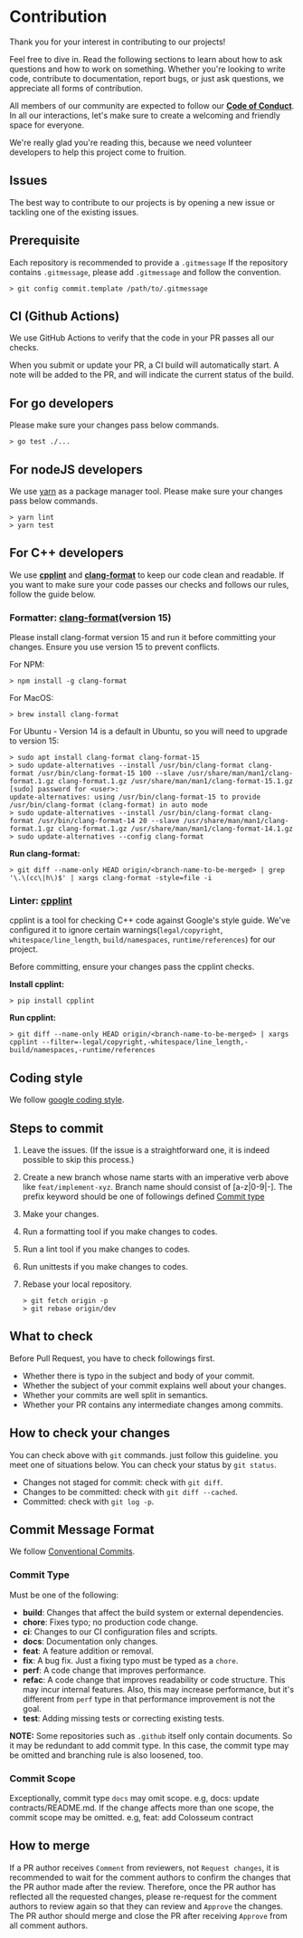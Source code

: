 # Contribution

Thank you for your interest in contributing to our projects!

Feel free to dive in. Read the following sections to learn about how to ask questions and how to work on something. Whether you're looking to write code, contribute to documentation, report bugs, or just ask questions, we appreciate all forms of contribution.

All members of our community are expected to follow our **[Code of Conduct](./CODE_OF_CONDUCT.md)**. In all our interactions, let's make sure to create a welcoming and friendly space for everyone.

We're really glad you're reading this, because we need volunteer developers to help this project come to fruition.

## Issues

The best way to contribute to our projects is by opening a new issue or tackling one of the existing issues.

## Prerequisite

Each repository is recommended to provide a `.gitmessage`
If the repository contains `.gitmessage`, please add `.gitmessage` and follow the convention.

```shell
> git config commit.template /path/to/.gitmessage
```

## CI (Github Actions)

We use GitHub Actions to verify that the code in your PR passes all our checks.

When you submit or update your PR, a CI build will automatically start. A note will be added to the PR, and will indicate the current status of the build.

## For go developers

Please make sure your changes pass below commands.

```shell
> go test ./...
```

## For nodeJS developers

We use [yarn](https://yarnpkg.com/) as a package manager tool. Please make sure your changes
pass below commands.

```shell
> yarn lint
> yarn test
```

## For C++ developers

We use **[cpplint](https://github.com/cpplint/cpplint)** and **[clang-format](https://clang.llvm.org/docs/ClangFormat.html)** to keep our code clean and readable. If you want to make sure your code passes our checks and follows our rules, follow the guide below.

### Formatter: [clang-format](https://clang.llvm.org/docs/ClangFormat.html)(version 15)

Please install clang-format version 15 and run it before committing your changes.
Ensure you use version 15 to prevent conflicts.

For NPM:

```shell
> npm install -g clang-format
```

For MacOS:

```shell
> brew install clang-format
```

For Ubuntu - Version 14 is a default in Ubuntu, so you will need to upgrade to version 15:

```shell
> sudo apt install clang-format clang-format-15
> sudo update-alternatives --install /usr/bin/clang-format clang-format /usr/bin/clang-format-15 100 --slave /usr/share/man/man1/clang-format.1.gz clang-format.1.gz /usr/share/man/man1/clang-format-15.1.gz
[sudo] password for <user>:
update-alternatives: using /usr/bin/clang-format-15 to provide /usr/bin/clang-format (clang-format) in auto mode
> sudo update-alternatives --install /usr/bin/clang-format clang-format /usr/bin/clang-format-14 20 --slave /usr/share/man/man1/clang-format.1.gz clang-format.1.gz /usr/share/man/man1/clang-format-14.1.gz
> sudo update-alternatives --config clang-format
```

**Run clang-format:**

```shell
> git diff --name-only HEAD origin/<branch-name-to-be-merged> | grep '\.\(cc\|h\)$' | xargs clang-format -style=file -i
```

### Linter: [cpplint](https://github.com/cpplint/cpplint)

cpplint is a tool for checking C++ code against Google's style guide. We've configured it to ignore certain warnings(`legal/copyright`, `whitespace/line_length`, `build/namespaces`, `runtime/references`) for our project.

Before committing, ensure your changes pass the cpplint checks.

**Install cpplint:**

```shell
> pip install cpplint
```

**Run cpplint:**

```shell
> git diff --name-only HEAD origin/<branch-name-to-be-merged> | xargs cpplint --filter=-legal/copyright,-whitespace/line_length,-build/namespaces,-runtime/references
```

## Coding style

We follow [google coding style](http://google.github.io/styleguide/).

## Steps to commit

1. Leave the issues. (If the issue is a straightforward one, it is indeed possible to skip this process.)
2. Create a new branch whose name starts with an imperative verb above like `feat/implement-xyz`.
   Branch name should consist of [a-z|0-9|-]. The prefix keyword should be one of followings defined [Commit type](#commit-type)
3. Make your changes.
4. Run a formatting tool if you make changes to codes.
5. Run a lint tool if you make changes to codes.
6. Run unittests if you make changes to codes.
7. Rebase your local repository.

   ```shell
   > git fetch origin -p
   > git rebase origin/dev
   ```

## What to check

Before Pull Request, you have to check followings first.

- Whether there is typo in the subject and body of your commit.
- Whether the subject of your commit explains well about your changes.
- Whether your commits are well split in semantics.
- Whether your PR contains any intermediate changes among commits.

## How to check your changes

You can check above with `git` commands. just follow this guideline. you meet one of situations below.
You can check your status by `git status`.

- Changes not staged for commit: check with `git diff`.
- Changes to be committed: check with `git diff --cached`.
- Committed: check with `git log -p`.

## Commit Message Format

We follow [Conventional Commits](https://www.conventionalcommits.org/en/v1.0.0/).

### Commit Type

Must be one of the following:

- **build**: Changes that affect the build system or external dependencies.
- **chore**: Fixes typo; no production code change.
- **ci**: Changes to our CI configuration files and scripts.
- **docs**: Documentation only changes.
- **feat**: A feature addition or removal.
- **fix**: A bug fix. Just a fixing typo must be typed as a `chore`.
- **perf**: A code change that improves performance.
- **refac**: A code change that improves readability or code structure.
  This may incur internal features. Also, this may increase performance, but it's different
  from `perf` type in that performance improvement is not the goal.
- **test**: Adding missing tests or correcting existing tests.

**NOTE:** Some repositories such as `.github` itself only contain documents. So it may be
redundant to add commit type. In this case, the commit type may be omitted and branching
rule is also loosened, too.

### Commit Scope

Exceptionally, commit type `docs` may omit scope. e.g, docs: update contracts/README.md.
If the change affects more than one scope, the commit scope may be omitted.
e.g, feat: add Colosseum contract

## How to merge

If a PR author receives `Comment` from reviewers, not `Request changes`, it is recommended
to wait for the comment authors to confirm the changes that the PR author made after the review.
Therefore, once the PR author has reflected all the requested changes, please re-request
for the comment authors to review again so that they can review and `Approve` the changes.
The PR author should merge and close the PR after receiving `Approve` from all comment authors.
